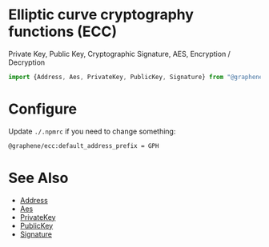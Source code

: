 # Elliptic curve cryptography functions (ECC)
Private Key, Public Key, Cryptographic Signature, AES, Encryption / Decryption

```js
import {Address, Aes, PrivateKey, PublicKey, Signature} from "@graphene/ecc"
```

# Configure
Update `./.npmrc` if you need to change something:
```bash
@graphene/ecc:default_address_prefix = GPH
```

# See Also
* [Address](./src/address.js)
* [Aes](./src/aes.js)
* [PrivateKey](./src/PrivateKey.js)
* [PublicKey](./src/PublicKey.js)
* [Signature](./src/signature.js)
